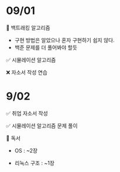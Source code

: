 # 09/01

 🤔 백트래킹 알고리즘 

* 구현 방법은 알았으나 혼자 구현하기 쉽지 않다.
* 백준 문제를 더 풀어봐야 할듯 

✅ 시뮬레이션 알고리즘 

❌ 자소서 작성 연습 



# 9/02

✅ 취업 자소서 작성

✅ 시뮬레이션 알고리즘 문제 풀이 

🎯 독서 

* OS  : ~2장

* 리눅스 구조 :  ~1장